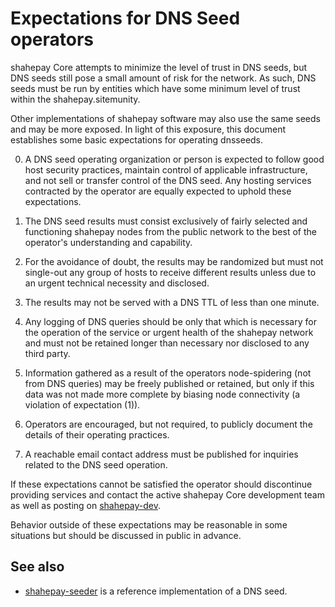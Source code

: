 Expectations for DNS Seed operators
====================================

shahepay Core attempts to minimize the level of trust in DNS seeds,
but DNS seeds still pose a small amount of risk for the network.
As such, DNS seeds must be run by entities which have some minimum
level of trust within the shahepay.sitemunity.

Other implementations of shahepay software may also use the same
seeds and may be more exposed. In light of this exposure, this
document establishes some basic expectations for operating dnsseeds.

0. A DNS seed operating organization or person is expected to follow good
host security practices, maintain control of applicable infrastructure,
and not sell or transfer control of the DNS seed. Any hosting services
contracted by the operator are equally expected to uphold these expectations.

1. The DNS seed results must consist exclusively of fairly selected and
functioning shahepay nodes from the public network to the best of the
operator's understanding and capability.

2. For the avoidance of doubt, the results may be randomized but must not
single-out any group of hosts to receive different results unless due to an
urgent technical necessity and disclosed.

3. The results may not be served with a DNS TTL of less than one minute.

4. Any logging of DNS queries should be only that which is necessary
for the operation of the service or urgent health of the shahepay
network and must not be retained longer than necessary nor disclosed
to any third party.

5. Information gathered as a result of the operators node-spidering
(not from DNS queries) may be freely published or retained, but only
if this data was not made more complete by biasing node connectivity
(a violation of expectation (1)).

6. Operators are encouraged, but not required, to publicly document the
details of their operating practices.

7. A reachable email contact address must be published for inquiries
related to the DNS seed operation.

If these expectations cannot be satisfied the operator should
discontinue providing services and contact the active shahepay
Core development team as well as posting on
[shahepay-dev](https://lists.linuxfoundation.org/mailman/listinfo/shahepay-dev).

Behavior outside of these expectations may be reasonable in some
situations but should be discussed in public in advance.

See also
----------
- [shahepay-seeder](https://github.com/sipa/shahepay-seeder) is a reference implementation of a DNS seed.
